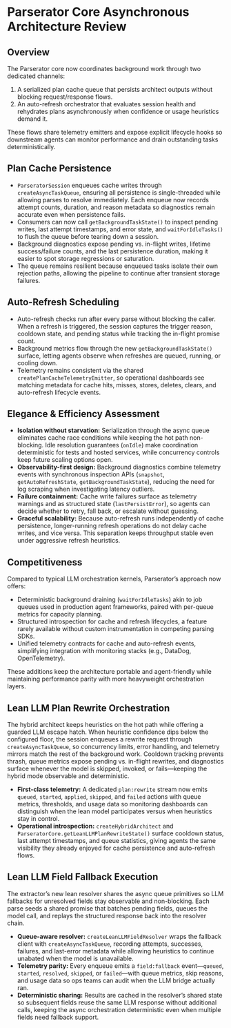 # Parserator Core Asynchronous Architecture Review

## Overview
The Parserator core now coordinates background work through two dedicated channels:

1. A serialized plan cache queue that persists architect outputs without blocking request/response flows.
2. An auto-refresh orchestrator that evaluates session health and rehydrates plans asynchronously when confidence or usage heuristics demand it.

These flows share telemetry emitters and expose explicit lifecycle hooks so downstream agents can monitor performance and drain outstanding tasks deterministically.

## Plan Cache Persistence
- `ParseratorSession` enqueues cache writes through `createAsyncTaskQueue`, ensuring all persistence is single-threaded while allowing parses to resolve immediately. Each enqueue now records attempt counts, duration, and reason metadata so diagnostics remain accurate even when persistence fails.
- Consumers can now call `getBackgroundTaskState()` to inspect pending writes, last attempt timestamps, and error state, and `waitForIdleTasks()` to flush the queue before tearing down a session.
- Background diagnostics expose pending vs. in-flight writes, lifetime success/failure counts, and the last persistence duration, making it easier to spot storage regressions or saturation.
- The queue remains resilient because enqueued tasks isolate their own rejection paths, allowing the pipeline to continue after transient storage failures.

## Auto-Refresh Scheduling
- Auto-refresh checks run after every parse without blocking the caller. When a refresh is triggered, the session captures the trigger reason, cooldown state, and pending status while tracking the in-flight promise count.
- Background metrics flow through the new `getBackgroundTaskState()` surface, letting agents observe when refreshes are queued, running, or cooling down.
- Telemetry remains consistent via the shared `createPlanCacheTelemetryEmitter`, so operational dashboards see matching metadata for cache hits, misses, stores, deletes, clears, and auto-refresh lifecycle events.

## Elegance & Efficiency Assessment
- **Isolation without starvation:** Serialization through the async queue eliminates cache race conditions while keeping the hot path non-blocking. Idle resolution guarantees (`onIdle`) make coordination deterministic for tests and hosted services, while concurrency controls keep future scaling options open.
- **Observability-first design:** Background diagnostics combine telemetry events with synchronous inspection APIs (`snapshot`, `getAutoRefreshState`, `getBackgroundTaskState`), reducing the need for log scraping when investigating latency outliers.
- **Failure containment:** Cache write failures surface as telemetry warnings and as structured state (`lastPersistError`), so agents can decide whether to retry, fall back, or escalate without guessing.
- **Graceful scalability:** Because auto-refresh runs independently of cache persistence, longer-running refresh operations do not delay cache writes, and vice versa. This separation keeps throughput stable even under aggressive refresh heuristics.

## Competitiveness
Compared to typical LLM orchestration kernels, Parserator’s approach now offers:

- Deterministic background draining (`waitForIdleTasks`) akin to job queues used in production agent frameworks, paired with per-queue metrics for capacity planning.
- Structured introspection for cache and refresh lifecycles, a feature rarely available without custom instrumentation in competing parsing SDKs.
- Unified telemetry contracts for cache and auto-refresh events, simplifying integration with monitoring stacks (e.g., DataDog, OpenTelemetry).

These additions keep the architecture portable and agent-friendly while maintaining performance parity with more heavyweight orchestration layers.

## Lean LLM Plan Rewrite Orchestration
The hybrid architect keeps heuristics on the hot path while offering a guarded LLM escape hatch. When heuristic confidence dips below the configured floor, the session enqueues a rewrite request through `createAsyncTaskQueue`, so concurrency limits, error handling, and telemetry mirrors match the rest of the background work. Cooldown tracking prevents thrash, queue metrics expose pending vs. in-flight rewrites, and diagnostics surface whenever the model is skipped, invoked, or fails—keeping the hybrid mode observable and deterministic.

- **First-class telemetry:** A dedicated `plan:rewrite` stream now emits `queued`, `started`, `applied`, `skipped`, and `failed` actions with queue metrics, thresholds, and usage data so monitoring dashboards can distinguish when the lean model participates versus when heuristics stay in control.
- **Operational introspection:** `createHybridArchitect` and `ParseratorCore.getLeanLLMPlanRewriteState()` surface cooldown status, last attempt timestamps, and queue statistics, giving agents the same visibility they already enjoyed for cache persistence and auto-refresh flows.

## Lean LLM Field Fallback Execution
The extractor’s new lean resolver shares the async queue primitives so LLM fallbacks for unresolved fields stay observable and non-blocking. Each parse seeds a shared promise that batches pending fields, queues the model call, and replays the structured response back into the resolver chain.

- **Queue-aware resolver:** `createLeanLLMFieldResolver` wraps the fallback client with `createAsyncTaskQueue`, recording attempts, successes, failures, and last-error metadata while allowing heuristics to continue unabated when the model is unavailable.
- **Telemetry parity:** Every enqueue emits a `field:fallback` event—`queued`, `started`, `resolved`, `skipped`, or `failed`—with queue metrics, skip reasons, and usage data so ops teams can audit when the LLM bridge actually ran.
- **Deterministic sharing:** Results are cached in the resolver’s shared state so subsequent fields reuse the same LLM response without additional calls, keeping the async orchestration deterministic even when multiple fields need fallback support.

